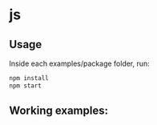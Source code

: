 # js

## Usage
Inside each examples/package folder, run:

```bash
npm install
npm start
```


## Working examples:
